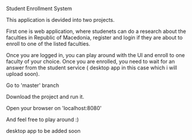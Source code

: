 Student Enrollment System

This application is devided into two projects.

First one is web application, where studenets can do a research about the faculties in Republic of Macedonia,
register and login if they are about to enroll to one of the listed faculties.

Once you are logged in, you can play around with the UI and enroll to one faculty of your choice.
Once you are enrolled, you need to wait for an answer from the student service ( desktop app in this case which i will upload soon).


Go to 'master' branch

Download the project and run it.

Open your browser on 'localhost:8080'

And feel free to play around :)


desktop app to be added soon
